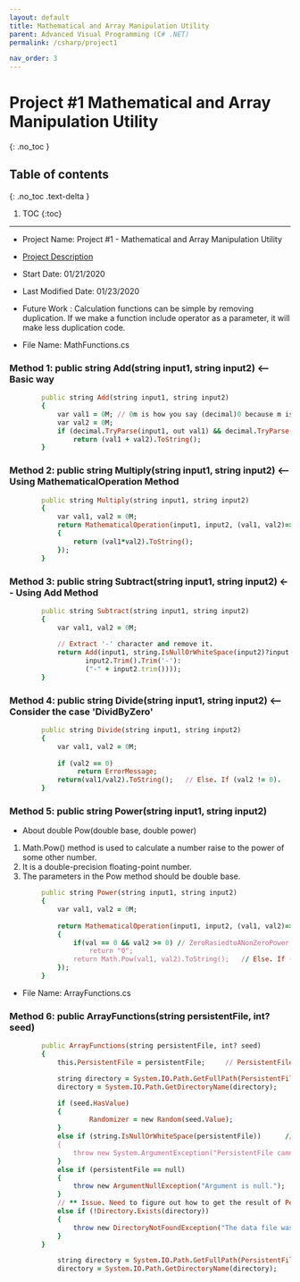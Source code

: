 ```yaml
---
layout: default
title: Mathematical and Array Manipulation Utility
parent: Advanced Visual Programming (C# .NET)
permalink: /csharp/project1

nav_order: 3
---
```


# Project #1 Mathematical and Array Manipulation Utility
{: .no_toc }

## Table of contents
{: .no_toc .text-delta }

1. TOC
{:toc}

---
* Project Name: Project #1 - Mathematical and Array Manipulation Utility
* [Project Description](../../assets/files/012120_Csharp_Project1_Mathematical_and_Array_Manipulation_Utility.pdf)
* Start Date: 01/21/2020
* Last Modified Date: 01/23/2020
* Future Work : Calculation functions can be simple by removing duplication. 
If we make a function include operator as a parameter, it will make less duplication code.  

* File Name: MathFunctions.cs

### Method 1: public string Add(string input1, string input2) <-- Basic way 
```ruby
        public string Add(string input1, string input2)
        {
            var val1 = 0M; // 0m is how you say (decimal)0 because m is the suffix that means decimal.
            var val2 = 0M;
            if (decimal.TryParse(input1, out val1) && decimal.TryParse(input2, out val2))
                return (val1 + val2).ToString();
        }
```
### Method 2: public string Multiply(string input1, string input2) <-- Using MathematicalOperation Method 
```ruby
        public string Multiply(string input1, string input2)
        {
            var val1, val2 = 0M; 
            return MathematicalOperation(input1, input2, (val1, val2)=> 
            {
                return (val1*val2).ToString(); 
            }); 
        }
```
### Method 3: public string Subtract(string input1, string input2) <-- Using Add Method
```ruby
        public string Subtract(string input1, string input2)
        {
            var val1, val2 = 0M; 
            
            // Extract '-' character and remove it. 
            return Add(input1, string.IsNullOrWhiteSpace(input2)?input 2: (input2.Trim().StartsWith)"-")? 
                   input2.Trim().Trim('-'): 
                   ("-" + input2.trim()))); 
        }

```

### Method 4: public string Divide(string input1, string input2) <-- Consider the case 'DividByZero' 
```ruby
        public string Divide(string input1, string input2)
        {
            var val1, val2 = 0M; 
            
            if (val2 == 0)
                 return ErrorMessage; 
            return(val1/val2).ToString();   // Else. If (val2 != 0).
        }
```

### Method 5: public string Power(string input1, string input2)
- About double Pow(double base, double power) 
1. Math.Pow() method is used to calculate a number raise to the power of some other number.
2. It is a double-precision floating-point number. 
3. The parameters in the Pow method should be double base. 
```ruby
        public string Power(string input1, string input2)
        {
            var val1, val2 = 0M; 
            
            return MathematicalOperation(input1, input2, (val1, val2)=> 
            {
                if(val == 0 && val2 >= 0) // ZeroRasiedtoANonZeroPower
                    return "0"; 
                return Math.Pow(val1, val2).ToString();   // Else. If (val != 0 || val2 < 0).
            }); 
        }
```
 * File Name: ArrayFunctions.cs
 ### Method 6: public ArrayFunctions(string persistentFile, int? seed)
```ruby
        public ArrayFunctions(string persistentFile, int? seed)
        {
            this.PersistentFile = persistentFile;     // PersistentFile Parameter and the persistent file are equal. 

            string directory = System.IO.Path.GetFullPath(PersistentFile);
            directory = System.IO.Path.GetDirectoryName(directory);

            if (seed.HasValue)
            {
                    Randomizer = new Random(seed.Value);
            }
            else if (string.IsNullOrWhiteSpace(persistentFile))      // EmptyOrWhitespacePersistentFilenamethrowsException
            {
                throw new System.ArgumentException("PersistentFile cannot be null", "persistentFile");          //  NullPersistentFileThrowsException
            }
            else if (persistentFile == null)
            {
                throw new ArgumentNullException("Argument is null.");
            }
            // ** Issue. Need to figure out how to get the result of PersistentFilePointsToNonExistentDirectory
            else if (!Directory.Exists(directory))
            {
                throw new DirectoryNotFoundException("The data file was not found.");            //FileDoesNotExist
            }
        }
```

```ruby
            string directory = System.IO.Path.GetFullPath(PersistentFile);
            directory = System.IO.Path.GetDirectoryName(directory);
```


